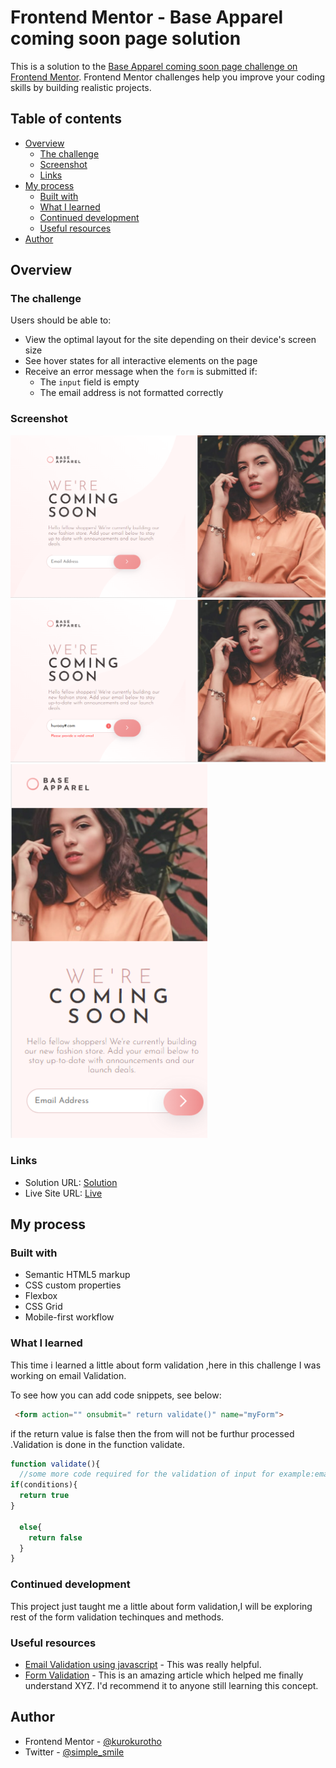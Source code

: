 # Frontend Mentor - Base Apparel coming soon page solution

This is a solution to the [Base Apparel coming soon page challenge on Frontend Mentor](https://www.frontendmentor.io/challenges/base-apparel-coming-soon-page-5d46b47f8db8a7063f9331a0). Frontend Mentor challenges help you improve your coding skills by building realistic projects. 

## Table of contents

- [Overview](#overview)
  - [The challenge](#the-challenge)
  - [Screenshot](#screenshot)
  - [Links](#links)
- [My process](#my-process)
  - [Built with](#built-with)
  - [What I learned](#what-i-learned)
  - [Continued development](#continued-development)
  - [Useful resources](#useful-resources)
- [Author](#author)


## Overview

### The challenge

Users should be able to:

- View the optimal layout for the site depending on their device's screen size
- See hover states for all interactive elements on the page
- Receive an error message when the `form` is submitted if:
  - The `input` field is empty
  - The email address is not formatted correctly

### Screenshot

![](11.png)
![](2.png)
![](3.png)


### Links

- Solution URL: [Solution](https://github.com/kurokurotho/new2.github.io.git)
- Live Site URL: [Live](https://kurokurotho.github.io/new2.github.io/)

## My process

### Built with

- Semantic HTML5 markup
- CSS custom properties
- Flexbox
- CSS Grid
- Mobile-first workflow

### What I learned

This time i learned a little about form validation ,here in this challenge I was working on email Validation.

To see how you can add code snippets, see below:

```html
 <form action="" onsubmit=" return validate()" name="myForm">
```
if the return value is false then the from will not be furthur processed .Validation is done in the function validate.


```js
function validate(){
  //some more code required for the validation of input for example:email input.
if(conditions){
  return true
}
  
  else{
    return false
  }
}
```

### Continued development

This project just taught me a little about form validation,I will be exploring rest of the form validation techinques and methods. 


### Useful resources

- [Email Validation using javascript](https://www.w3resource.com/javascript/form/email-validation.php) - This was really helpful.
- [Form Validation](https://www.youtube.com/watch?v=fQ9QkBGohLw) - This is an amazing article which helped me finally understand XYZ. I'd recommend it to anyone still learning this concept.


## Author

- Frontend Mentor - [@kurokurotho](https://www.frontendmentor.io/profile/kurokurotho)
- Twitter - [@simple_smile](https://twitter.com/simple_smile9)



